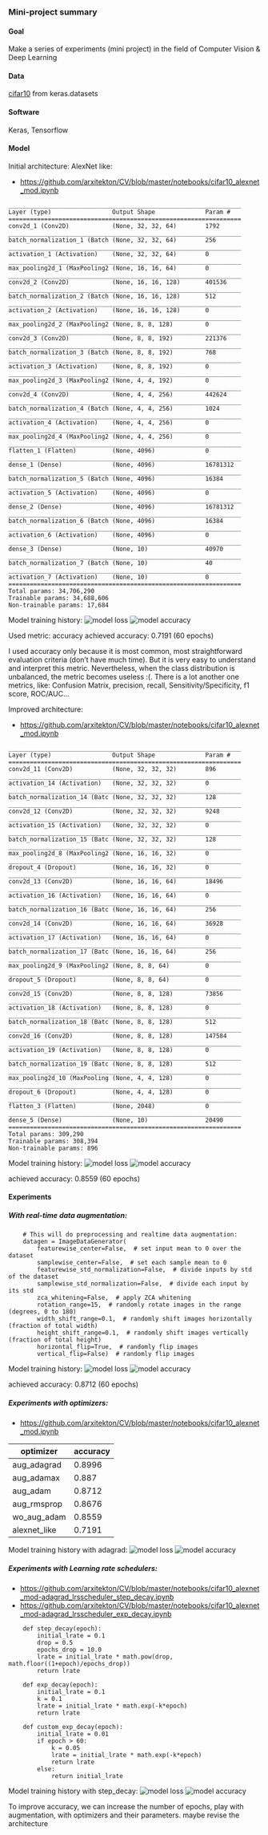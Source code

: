 ### Mini-project summary
#### Goal
Make a series of experiments (mini project) in the field of Computer Vision & Deep Learning
#### Data
[cifar10](https://www.cs.toronto.edu/~kriz/cifar.html) from keras.datasets
#### Software
Keras, Tensorflow
#### Model
Initial architecture: AlexNet like:
* https://github.com/arxitekton/CV/blob/master/notebooks/cifar10_alexnet_mod.ipynb
```
_________________________________________________________________
Layer (type)                 Output Shape              Param #   
=================================================================
conv2d_1 (Conv2D)            (None, 32, 32, 64)        1792      
_________________________________________________________________
batch_normalization_1 (Batch (None, 32, 32, 64)        256       
_________________________________________________________________
activation_1 (Activation)    (None, 32, 32, 64)        0         
_________________________________________________________________
max_pooling2d_1 (MaxPooling2 (None, 16, 16, 64)        0         
_________________________________________________________________
conv2d_2 (Conv2D)            (None, 16, 16, 128)       401536    
_________________________________________________________________
batch_normalization_2 (Batch (None, 16, 16, 128)       512       
_________________________________________________________________
activation_2 (Activation)    (None, 16, 16, 128)       0         
_________________________________________________________________
max_pooling2d_2 (MaxPooling2 (None, 8, 8, 128)         0         
_________________________________________________________________
conv2d_3 (Conv2D)            (None, 8, 8, 192)         221376    
_________________________________________________________________
batch_normalization_3 (Batch (None, 8, 8, 192)         768       
_________________________________________________________________
activation_3 (Activation)    (None, 8, 8, 192)         0         
_________________________________________________________________
max_pooling2d_3 (MaxPooling2 (None, 4, 4, 192)         0         
_________________________________________________________________
conv2d_4 (Conv2D)            (None, 4, 4, 256)         442624    
_________________________________________________________________
batch_normalization_4 (Batch (None, 4, 4, 256)         1024      
_________________________________________________________________
activation_4 (Activation)    (None, 4, 4, 256)         0         
_________________________________________________________________
max_pooling2d_4 (MaxPooling2 (None, 4, 4, 256)         0         
_________________________________________________________________
flatten_1 (Flatten)          (None, 4096)              0         
_________________________________________________________________
dense_1 (Dense)              (None, 4096)              16781312  
_________________________________________________________________
batch_normalization_5 (Batch (None, 4096)              16384     
_________________________________________________________________
activation_5 (Activation)    (None, 4096)              0         
_________________________________________________________________
dense_2 (Dense)              (None, 4096)              16781312  
_________________________________________________________________
batch_normalization_6 (Batch (None, 4096)              16384     
_________________________________________________________________
activation_6 (Activation)    (None, 4096)              0         
_________________________________________________________________
dense_3 (Dense)              (None, 10)                40970     
_________________________________________________________________
batch_normalization_7 (Batch (None, 10)                40        
_________________________________________________________________
activation_7 (Activation)    (None, 10)                0         
=================================================================
Total params: 34,706,290
Trainable params: 34,688,606
Non-trainable params: 17,684
```
Model training history:
![model loss](https://github.com/arxitekton/CV/blob/master/results/img/alexnet_like_loss.png)
![model accuracy](https://github.com/arxitekton/CV/blob/master/results/img/alexnet_like_accuracy.png)

Used metric: accuracy
achieved accuracy: 0.7191 (60 epochs)

I used accuracy only because it is most common, most straightforward evaluation criteria (don’t have
much time). But it is very easy to understand and interpret this metric. Nevertheless, when the class
distribution is unbalanced, the metric becomes useless :(.
There is a lot another one metrics, like: Confusion Matrix, precision, recall, Sensitivity/Specificity, f1
score, ROC/AUC...

Improved architecture:
* https://github.com/arxitekton/CV/blob/master/notebooks/cifar10_alexnet_mod.ipynb
```
_________________________________________________________________
Layer (type)                 Output Shape              Param #   
=================================================================
conv2d_11 (Conv2D)           (None, 32, 32, 32)        896       
_________________________________________________________________
activation_14 (Activation)   (None, 32, 32, 32)        0         
_________________________________________________________________
batch_normalization_14 (Batc (None, 32, 32, 32)        128       
_________________________________________________________________
conv2d_12 (Conv2D)           (None, 32, 32, 32)        9248      
_________________________________________________________________
activation_15 (Activation)   (None, 32, 32, 32)        0         
_________________________________________________________________
batch_normalization_15 (Batc (None, 32, 32, 32)        128       
_________________________________________________________________
max_pooling2d_8 (MaxPooling2 (None, 16, 16, 32)        0         
_________________________________________________________________
dropout_4 (Dropout)          (None, 16, 16, 32)        0         
_________________________________________________________________
conv2d_13 (Conv2D)           (None, 16, 16, 64)        18496     
_________________________________________________________________
activation_16 (Activation)   (None, 16, 16, 64)        0         
_________________________________________________________________
batch_normalization_16 (Batc (None, 16, 16, 64)        256       
_________________________________________________________________
conv2d_14 (Conv2D)           (None, 16, 16, 64)        36928     
_________________________________________________________________
activation_17 (Activation)   (None, 16, 16, 64)        0         
_________________________________________________________________
batch_normalization_17 (Batc (None, 16, 16, 64)        256       
_________________________________________________________________
max_pooling2d_9 (MaxPooling2 (None, 8, 8, 64)          0         
_________________________________________________________________
dropout_5 (Dropout)          (None, 8, 8, 64)          0         
_________________________________________________________________
conv2d_15 (Conv2D)           (None, 8, 8, 128)         73856     
_________________________________________________________________
activation_18 (Activation)   (None, 8, 8, 128)         0         
_________________________________________________________________
batch_normalization_18 (Batc (None, 8, 8, 128)         512       
_________________________________________________________________
conv2d_16 (Conv2D)           (None, 8, 8, 128)         147584    
_________________________________________________________________
activation_19 (Activation)   (None, 8, 8, 128)         0         
_________________________________________________________________
batch_normalization_19 (Batc (None, 8, 8, 128)         512       
_________________________________________________________________
max_pooling2d_10 (MaxPooling (None, 4, 4, 128)         0         
_________________________________________________________________
dropout_6 (Dropout)          (None, 4, 4, 128)         0         
_________________________________________________________________
flatten_3 (Flatten)          (None, 2048)              0         
_________________________________________________________________
dense_5 (Dense)              (None, 10)                20490     
=================================================================
Total params: 309,290
Trainable params: 308,394
Non-trainable params: 896
```
Model training history:
![model loss](https://github.com/arxitekton/CV/blob/master/results/img/mod_wo_aug_adam_loss.png)
![model accuracy](https://github.com/arxitekton/CV/blob/master/results/img/alexnet_like_accuracy.png)

achieved accuracy: 0.8559 (60 epochs)

#### Experiments
##### With real-time data augmentation:
```
    # This will do preprocessing and realtime data augmentation:
    datagen = ImageDataGenerator(
        featurewise_center=False,  # set input mean to 0 over the dataset
        samplewise_center=False,  # set each sample mean to 0
        featurewise_std_normalization=False,  # divide inputs by std of the dataset
        samplewise_std_normalization=False,  # divide each input by its std
        zca_whitening=False,  # apply ZCA whitening
        rotation_range=15,  # randomly rotate images in the range (degrees, 0 to 180)
        width_shift_range=0.1,  # randomly shift images horizontally (fraction of total width)
        height_shift_range=0.1,  # randomly shift images vertically (fraction of total height)
        horizontal_flip=True,  # randomly flip images
        vertical_flip=False)  # randomly flip images

```
Model training history:
![model loss](https://github.com/arxitekton/CV/blob/master/results/img/mod_aug_adam_loss.png)
![model accuracy](https://github.com/arxitekton/CV/blob/master/results/img/mod_aug_adam_accuracy.png)

achieved accuracy: 0.8712 (60 epochs)

##### Experiments with optimizers:
* https://github.com/arxitekton/CV/blob/master/notebooks/cifar10_alexnet_mod.ipynb

optimizer | accuracy
--------- | --------
aug_adagrad|0.8996
aug_adamax|0.887
aug_adam|0.8712
aug_rmsprop|0.8676
wo_aug_adam|0.8559
alexnet_like|0.7191

Model training history with adagrad:
![model loss](https://github.com/arxitekton/CV/blob/master/results/img/mod_aug_adagrad_loss.png)
![model accuracy](https://github.com/arxitekton/CV/blob/master/results/img/mod_aug_adagrad_accuracy.png)


##### Experiments with Learning rate schedulers:
* https://github.com/arxitekton/CV/blob/master/notebooks/cifar10_alexnet_mod-adagrad_lrsscheduler_step_decay.ipynb
* https://github.com/arxitekton/CV/blob/master/notebooks/cifar10_alexnet_mod-adagrad_lrsscheduler_exp_decay.ipynb
```
    def step_decay(epoch):
        initial_lrate = 0.1
        drop = 0.5
        epochs_drop = 10.0
        lrate = initial_lrate * math.pow(drop, math.floor((1+epoch)/epochs_drop))
        return lrate

```
```
    def exp_decay(epoch):
        initial_lrate = 0.1
        k = 0.1
        lrate = initial_lrate * math.exp(-k*epoch)
        return lrate

```
```
    def custom_exp_decay(epoch):
        initial_lrate = 0.01
        if epoch > 60:
            k = 0.05
            lrate = initial_lrate * math.exp(-k*epoch)
            return lrate
        else:
            return initial_lrate

```
Model training history with step_decay:
![model loss](https://github.com/arxitekton/CV/blob/master/results/img/step_decay_loss.png)
![model accuracy](https://github.com/arxitekton/CV/blob/master/results/img/step_decay_accuracy.png)

To improve accuracy, we can increase the number of epochs, play with augmentation, with optimizers and their parameters.
maybe revise the architecture

